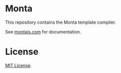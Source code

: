 # Monta
This repository contains the Monta template compiler.

See [montajs.com](https://www.montajs.com) for documentation.

# License
[MIT License](LICENSE.txt).
